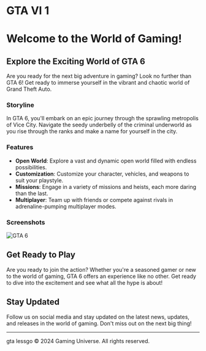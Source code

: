 # GTA VI 1

# Welcome to the World of Gaming!

## Explore the Exciting World of GTA 6

Are you ready for the next big adventure in gaming? Look no further than GTA 6! Get ready to immerse yourself in the vibrant and chaotic world of Grand Theft Auto.

### Storyline

In GTA 6, you'll embark on an epic journey through the sprawling metropolis of Vice City. Navigate the seedy underbelly of the criminal underworld as you rise through the ranks and make a name for yourself in the city.
 
### Features

- **Open World**: Explore a vast and dynamic open world filled with endless possibilities.
- **Customization**: Customize your character, vehicles, and weapons to suit your playstyle.
- **Missions**: Engage in a variety of missions and heists, each more daring than the last.
- **Multiplayer**: Team up with friends or compete against rivals in adrenaline-pumping multiplayer modes.

### Screenshots

![GTA 6](https://encrypted-tbn0.gstatic.com/images?q=tbn:ANd9GcRyOTYWhkTI02BuHZkE52iu3gdDCMjHLWwABJ4hZ8xtGA&s)

## Get Ready to Play

Are you ready to join the action? Whether you're a seasoned gamer or new to the world of gaming, GTA 6 offers an experience like no other. Get ready to dive into the excitement and see what all the hype is about!

## Stay Updated

Follow us on social media and stay updated on the latest news, updates, and releases in the world of gaming. Don't miss out on the next big thing!

---
 gta lessgo 
© 2024 Gaming Universe. All rights reserved. 
